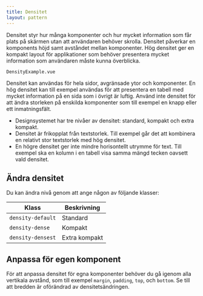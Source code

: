 ```yaml
---
title: Densitet
layout: pattern
---
```


Densitet styr hur många komponenter och hur mycket information som får plats på skärmen utan att
användaren behöver skrolla. Densitet påverkar en komponents höjd samt avståndet mellan komponenter.
Hög densitet ger en kompakt layout för applikationer som behöver presentera mycket information som
användaren måste kunna överblicka.

```import nomarkup
DensityExample.vue
```

Densitet kan användas för hela sidor, avgränsade ytor och komponenter.
En hög densitet kan till exempel användas för att presentera en tabell med mycket information på en
sida som i övrigt är luftig.
Använd inte densitet för att ändra storleken på enskilda komponenter som till exempel en knapp eller ett inmatningsfält.

-   Designsystemet har tre nivåer av densitet: standard, kompakt och extra kompakt.
-   Densitet är frikopplat från textstorlek.
    Till exempel går det att kombinera en relativt stor textstorlek med hög densitet.
-   En högre densitet ger inte mindre horisontellt utrymme för text.
    Till exempel ska en kolumn i en tabell visa samma mängd tecken oavsett vald densitet.

## Ändra densitet

Du kan ändra nivå genom att ange någon av följande klasser:

| Klass             | Beskrivning   |
| ----------------- | ------------- |
| `density-default` | Standard      |
| `density-dense`   | Kompakt       |
| `density-densest` | Extra kompakt |

## Anpassa för egen komponent

För att anpassa densitet för egna komponenter behöver du gå igenom alla vertikala avstånd,
som till exempel `margin`, `padding`, `top`, och `bottom`.
Se till att bredden är oförändrad av densitetsändringen.
